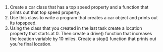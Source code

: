 1. Create a car class that has a top speed property and a function that prints out that top speed property.
2. Use this class to write a program that creates a car object and prints out its topspeed.
3. Using the class that you created in the last task create a location property that starts at 0. Then create a drive() function that increases the location variable by 10 miles. Create a stop() function that prints out you’re final location.
